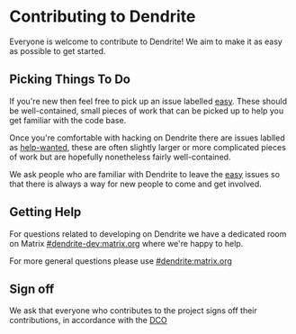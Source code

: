 # Contributing to Dendrite

Everyone is welcome to contribute to Dendrite! We aim to make it as easy as
possible to get started.

## Picking Things To Do

If you're new then feel free to pick up an issue labelled [easy](https://github.com/matrix-org/dendrite/labels/easy).
These should be well-contained, small pieces of work that can be picked up to
help you get familiar with the code base.

Once you're comfortable with hacking on Dendrite there are issues lablled as
[help-wanted](https://github.com/matrix-org/dendrite/labels/help-wanted), these
are often slightly larger or more complicated pieces of work but are hopefully
nonetheless fairly well-contained.

We ask people who are familiar with Dendrite to leave the [easy](https://github.com/matrix-org/dendrite/labels/easy)
issues so that there is always a way for new people to come and get involved.

## Getting Help

For questions related to developing on Dendrite we have a dedicated room on
Matrix [#dendrite-dev:matrix.org](https://riot.im/develop/#/room/#dendrite-dev:matrix.org)
where we're happy to help.

For more general questions please use [#dendrite:matrix.org](https://riot.im/develop/#/room/#dendrite:matrix.org)

## Sign off

We ask that everyone who contributes to the project signs off their
contributions, in accordance with the [DCO](https://github.com/matrix-org/matrix-doc/blob/master/CONTRIBUTING.rst#sign-off)

